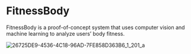 # FitnessBody
FitnessBody is a proof-of-concept system that uses computer vision and machine learning to analyze users’ body fitness.

![26725DE9-4536-4C18-96AD-7FE858D363B6_1_201_a](https://github.com/wzhou789/FitnessBody/assets/85142491/79345a2a-33e8-4457-8fb7-403850359adf)
